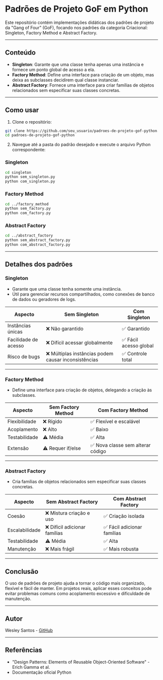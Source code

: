 
# Padrões de Projeto GoF em Python

Este repositório contém implementações didáticas dos padrões de projeto da "Gang of Four" (GoF), focando nos padrões da categoria Criacional: Singleton, Factory Method e Abstract Factory.

---

## Conteúdo

- **Singleton**: Garante que uma classe tenha apenas uma instância e fornece um ponto global de acesso a ela.
- **Factory Method**: Define uma interface para criação de um objeto, mas deixa as subclasses decidirem qual classe instanciar.
- **Abstract Factory**: Fornece uma interface para criar famílias de objetos relacionados sem especificar suas classes concretas.

---

## Como usar

1. Clone o repositório:

```bash
git clone https://github.com/seu_usuario/padroes-de-projeto-gof-python.git
cd padroes-de-projeto-gof-python
```

2. Navegue até a pasta do padrão desejado e execute o arquivo Python correspondente:

### Singleton

```bash
cd singleton
python sem_singleton.py
python com_singleton.py
```

### Factory Method

```bash
cd ../factory_method
python sem_factory.py
python com_factory.py
```

### Abstract Factory

```bash
cd ../abstract_factory
python sem_abstract_factory.py
python com_abstract_factory.py
```

---

## Detalhes dos padrões

### Singleton

- Garante que uma classe tenha somente uma instância.
- Útil para gerenciar recursos compartilhados, como conexões de banco de dados ou geradores de logs.

| Aspecto           | Sem Singleton                | Com Singleton                   |
|-------------------|-----------------------------|--------------------------------|
| Instâncias únicas  | ❌ Não garantido             | ✅ Garantido                   |
| Facilidade de acesso | ❌ Difícil acessar globalmente | ✅ Fácil acesso global         |
| Risco de bugs      | ❌ Múltiplas instâncias podem causar inconsistências | ✅ Controle total           |

---

### Factory Method

- Define uma interface para criação de objetos, delegando a criação às subclasses.

| Aspecto           | Sem Factory Method          | Com Factory Method              |
|-------------------|----------------------------|--------------------------------|
| Flexibilidade     | ❌ Rígido                   | ✅ Flexível e escalável         |
| Acoplamento       | ❌ Alto                    | ✅ Baixo                       |
| Testabilidade     | ⚠️ Média                   | ✅ Alta                        |
| Extensão          | ⚠️ Requer if/else          | ✅ Nova classe sem alterar código |

---

### Abstract Factory

- Cria famílias de objetos relacionados sem especificar suas classes concretas.

| Aspecto           | Sem Abstract Factory        | Com Abstract Factory            |
|-------------------|----------------------------|--------------------------------|
| Coesão            | ❌ Mistura criação e uso    | ✅ Criação isolada             |
| Escalabilidade    | ❌ Difícil adicionar famílias | ✅ Fácil adicionar famílias    |
| Testabilidade     | ⚠️ Média                   | ✅ Alta                        |
| Manutenção        | ❌ Mais frágil              | ✅ Mais robusta                |

---

## Conclusão

O uso de padrões de projeto ajuda a tornar o código mais organizado, flexível e fácil de manter. Em projetos reais, aplicar esses conceitos pode evitar problemas comuns como acoplamento excessivo e dificuldade de manutenção.

---

## Autor

Wesley Santos - [GitHub](https://github.com/seu_usuario)

---

## Referências

- "Design Patterns: Elements of Reusable Object-Oriented Software" - Erich Gamma et al.
- Documentação oficial Python
